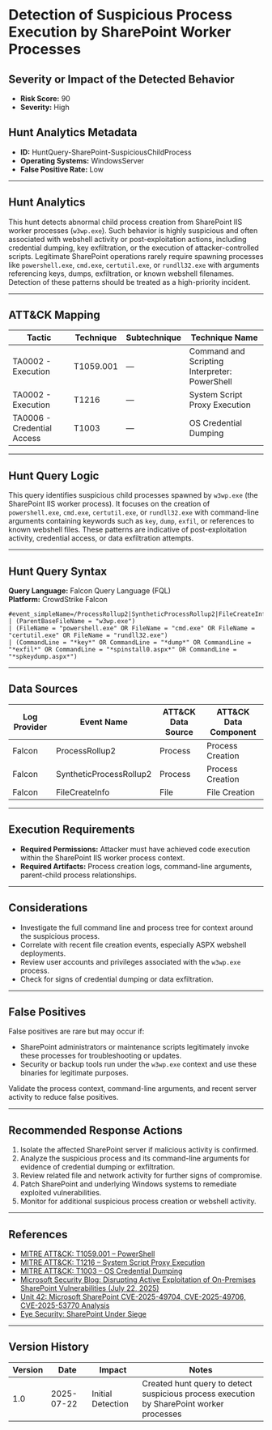 # Detection of Suspicious Process Execution by SharePoint Worker Processes

## Severity or Impact of the Detected Behavior
- **Risk Score:** 90
- **Severity:** High

## Hunt Analytics Metadata

- **ID:** HuntQuery-SharePoint-SuspiciousChildProcess
- **Operating Systems:** WindowsServer
- **False Positive Rate:** Low

---

## Hunt Analytics

This hunt detects abnormal child process creation from SharePoint IIS worker processes (`w3wp.exe`). Such behavior is highly suspicious and often associated with webshell activity or post-exploitation actions, including credential dumping, key exfiltration, or the execution of attacker-controlled scripts. Legitimate SharePoint operations rarely require spawning processes like `powershell.exe`, `cmd.exe`, `certutil.exe`, or `rundll32.exe` with arguments referencing keys, dumps, exfiltration, or known webshell filenames. Detection of these patterns should be treated as a high-priority incident.

---

## ATT&CK Mapping

| Tactic                        | Technique   | Subtechnique | Technique Name                                         |
|------------------------------|-------------|--------------|--------------------------------------------------------|
| TA0002 - Execution            | T1059.001   | —            | Command and Scripting Interpreter: PowerShell          |
| TA0002 - Execution            | T1216       | —            | System Script Proxy Execution                          |
| TA0006 - Credential Access    | T1003       | —            | OS Credential Dumping                                  |

---

## Hunt Query Logic

This query identifies suspicious child processes spawned by `w3wp.exe` (the SharePoint IIS worker process). It focuses on the creation of `powershell.exe`, `cmd.exe`, `certutil.exe`, or `rundll32.exe` with command-line arguments containing keywords such as `key`, `dump`, `exfil`, or references to known webshell files. These patterns are indicative of post-exploitation activity, credential access, or data exfiltration attempts.

---

## Hunt Query Syntax

**Query Language:** Falcon Query Language (FQL)  
**Platform:** CrowdStrike Falcon

```fql
#event_simpleName=/ProcessRollup2|SyntheticProcessRollup2|FileCreateInfo/
| (ParentBaseFileName = "w3wp.exe")
| (FileName = "powershell.exe" OR FileName = "cmd.exe" OR FileName = "certutil.exe" OR FileName = "rundll32.exe")
| (CommandLine = "*key*" OR CommandLine = "*dump*" OR CommandLine = "*exfil*" OR CommandLine = "*spinstall0.aspx*" OR CommandLine = "*spkeydump.aspx*")
```

---

## Data Sources

| Log Provider | Event Name                | ATT&CK Data Source | ATT&CK Data Component |
|--------------|--------------------------|--------------------|-----------------------|
| Falcon       | ProcessRollup2           | Process            | Process Creation      |
| Falcon       | SyntheticProcessRollup2  | Process            | Process Creation      |
| Falcon       | FileCreateInfo           | File               | File Creation         |

---

## Execution Requirements

- **Required Permissions:** Attacker must have achieved code execution within the SharePoint IIS worker process context.
- **Required Artifacts:** Process creation logs, command-line arguments, parent-child process relationships.

---

## Considerations

- Investigate the full command line and process tree for context around the suspicious process.
- Correlate with recent file creation events, especially ASPX webshell deployments.
- Review user accounts and privileges associated with the `w3wp.exe` process.
- Check for signs of credential dumping or data exfiltration.

---

## False Positives

False positives are rare but may occur if:

- SharePoint administrators or maintenance scripts legitimately invoke these processes for troubleshooting or updates.
- Security or backup tools run under the `w3wp.exe` context and use these binaries for legitimate purposes.

Validate the process context, command-line arguments, and recent server activity to reduce false positives.

---

## Recommended Response Actions

1. Isolate the affected SharePoint server if malicious activity is confirmed.
2. Analyze the suspicious process and its command-line arguments for evidence of credential dumping or exfiltration.
3. Review related file and network activity for further signs of compromise.
4. Patch SharePoint and underlying Windows systems to remediate exploited vulnerabilities.
5. Monitor for additional suspicious process creation or webshell activity.

---

## References

- [MITRE ATT&CK: T1059.001 – PowerShell](https://attack.mitre.org/techniques/T1059/001/)
- [MITRE ATT&CK: T1216 – System Script Proxy Execution](https://attack.mitre.org/techniques/T1216/)
- [MITRE ATT&CK: T1003 – OS Credential Dumping](https://attack.mitre.org/techniques/T1003/)
- [Microsoft Security Blog: Disrupting Active Exploitation of On-Premises SharePoint Vulnerabilities (July 22, 2025)](https://www.microsoft.com/en-us/security/blog/2025/07/22/disrupting-active-exploitation-of-on-premises-sharepoint-vulnerabilities/)
- [Unit 42: Microsoft SharePoint CVE-2025-49704, CVE-2025-49706, CVE-2025-53770 Analysis](https://unit42.paloaltonetworks.com/microsoft-sharepoint-cve-2025-49704-cve-2025-49706-cve-2025-53770/)
- [Eye Security: SharePoint Under Siege](https://research.eye.security/sharepoint-under-siege/)

---

## Version History

| Version | Date       | Impact            | Notes                                                                                      |
|---------|------------|-------------------|--------------------------------------------------------------------------------------------|
| 1.0     | 2025-07-22 | Initial Detection | Created hunt query to detect suspicious process execution by SharePoint worker processes    |
